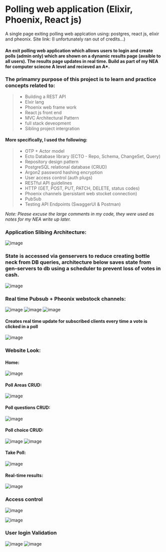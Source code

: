 # Polling web application (Elixir, Phoenix, React js)
A single page exiting polling web applcation using: postgres, react js, elixir and pheonix.
Site link: (I unfortunately ran out of credits...)

#### An exit polling web application which allows users to login and create polls (admin only) which are shown on a dynamic results page (avaible to all users). The results page updates in real time. Build as part of my NEA for computer sciecne A level and recieved an A*.

### The primamry purpose of this project is to learn and practice concepts related to:
> - Building a REST API
> - Elxir lang
> - Phoenix web frame work
> - React js front end
> - MVC Architectural Pattern
> - full stack deveopment
> - Sibling project intergration

#### More specifically, I used the following:
> - OTP + Actor model
> - Ecto Database library (ECTO - Repo, Schema, ChangeSet, Query)
> - Repository design pattern
> - PostgreSQL relational database (CRUD)
> - Argon2 password hashing encryption
> - User access control (auth plugs)
> - RESTful API guidelines
> - HTTP (GET, POST, PUT, PATCH, DELETE, status codes)
> - Phoenix channels (persistant web stocket connection)
> - PubSub 
> - Testing API Endpoints (SwaggerUI & Postman)

*Note: Please excuse the large comments in my code, they were used as notes for my NEA write up later.*

### Application Slibing Architecture:

![image](images/Overview.png)

### State is accessed via genservers to reduce creating bottle neck from DB queries, architecture below saves state from gen-servers to db using a scheduler to prevent loss of votes in cash.
![image](images/save_vote_architecture.png)

### Real time Pubsub + Pheonix webstock channels:
![image](images/web_socket.png)
![image](images/PubSub.png) ![image](images/PubSub.png)

#### Creates real time update for subscribed clients every time a vote is clicked in a poll
![image](images/realtime_update.png)

### Website Look:
#### Home:
![image](images/Home_page.png)

#### Poll Areas CRUD:
![image](images/Areas_crud.png)

#### Poll questions CRUD:
![image](images/poll_questions.png)

#### Poll choice CRUD:
![image](images/new_choice.png)
![image](images/Choices.png)

#### Take Poll:
![image](images/Poll.png)

#### Real-time results:
![image](images/Realtime_votes.png)

### Access control 
![image](images/User_access_control.png)

![image](images/Admin_access_controll.png)

### User login Validation
![image](images/login_email_fail.png)
![image](images/login_pass_fail.png)
